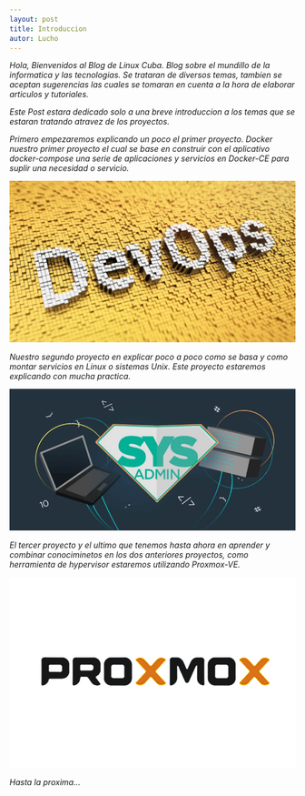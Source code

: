 ```yaml
---
layout: post
title: Introduccion
autor: Lucho
---
```


_Hola, Bienvenidos al Blog de Linux Cuba. Blog sobre el mundillo de la informatica y las tecnologias. Se trataran de diversos temas, tambien se aceptan sugerencias las cuales se tomaran en cuenta a la hora de elaborar articulos y tutoriales._

_Este Post estara dedicado solo a una breve introduccion a los temas que se estaran tratando atravez de los proyectos._

_Primero empezaremos explicando un poco el primer proyecto. Docker nuestro primer proyecto el cual se base en construir con el aplicativo docker-compose una serie de aplicaciones y servicios en Docker-CE para suplir una necesidad o servicio._

![DevOps](/assets/img/sample/DevOps.jpg)

_Nuestro segundo proyecto en explicar poco a poco como se basa y como montar servicios en Linux o sistemas Unix. Este proyecto estaremos explicando con mucha practica._

![Sysadmin](/assets/img/sample/SysAdmin.jpg)

_El tercer proyecto y el ultimo que tenemos hasta ahora en aprender y combinar conociminetos en los dos anteriores proyectos, como herramienta de hypervisor estaremos utilizando Proxmox-VE._

![Proxmox-VE](/assets/img/sample/Proxmox.png)

_Hasta la proxima..._